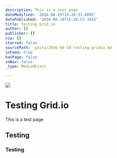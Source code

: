 ```yaml
---
description: This is a test page
dateModified: '2016-08-19T15:26:31.889Z'
datePublished: '2016-08-19T15:26:53.344Z'
title: Testing Grid.io
author: []
publisher: {}
via: {}
starred: false
sourcePath: _posts/2016-08-19-testing-gridio.md
inFeed: true
hasPage: false
inNav: false
_type: MediaObject

---
```

![](https://the-grid-user-content.s3-us-west-2.amazonaws.com/c3fb7d8e-0212-4609-9c96-0f271e454e25.jpg)

# Testing Grid.io

This is a test page

## Testing

### Testing